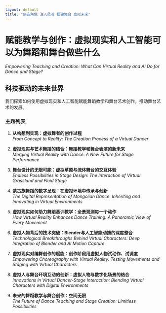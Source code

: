 ```yaml
---
layout: default
title: "创造角色 注入灵魂 搭建舞台 虚拟未来"
---
```


# 赋能教学与创作：虚拟现实和人工智能可以为舞蹈和舞台做些什么
*Empowering Teaching and Creation: What Can Virtual Reality and AI Do for Dance and Stage?*

## 科技驱动的未来世界
我们探索如何使用虚拟现实和人工智能赋能舞蹈教学和舞台艺术创作，推动舞台艺术的发展。

### 主题列表
1. **从构想到实现：虚拟舞者的创作过程**  
   *From Concept to Reality: The Creation Process of a Virtual Dancer*

2. **虚拟现实与艺术舞蹈的结合：舞蹈教学和舞台表演的新未来**  
   *Merging Virtual Reality with Dance: A New Future for Stage Performance*

3. **舞台设计的无限可能：虚拟草原与流体舞台的交互体验**  
   *Endless Possibilities in Stage Design: The Interaction of Virtual Grassland and Fluid Stage*

4. **蒙古族舞蹈的数字呈现：在虚拟环境中传承与创新**  
   *The Digital Representation of Mongolian Dance: Inheriting and Innovating in Virtual Environments*

5. **虚拟现实如何助力舞蹈基训教学：全景观测每一个动作**  
   *How Virtual Reality Enhances Dance Training: A Panoramic View of Every Movement*

6. **虚拟人物背后的技术突破：Blender与人工智能动捕的深度整合**  
   *Technological Breakthroughs Behind Virtual Characters: Deep Integration of Blender and AI Motion Capture*

7. **虚拟现实对编舞创作的赋能：创作阶段用虚拟人物试动作、试调度**  
   *Empowering Choreography with Virtual Reality: Testing Movements and Staging with Virtual Characters*

8. **虚拟人与舞台环境互动的创新：虚拟人物与数字化场景的结合**  
   *Innovations in Virtual Dancer-Stage Interaction: Blending Virtual Characters with Digital Environments*

9. **未来的舞蹈教学与舞台创作：空间无限**  
   *The Future of Dance Teaching and Stage Creation: Limitless Possibilities*
